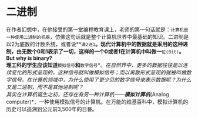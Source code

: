 # 二进制
在作者幻想中，在他接受的第一堂编程教育课上，老师的第一句话就是：`计算机是一种使用二进制的机器`，仿佛这句话就是整个计算机世界中最基础的知识。二进制是以2为底数的计数系统，或者说**`满2进1`**。现代计算机中的数据就是采用的这种进制，由无数个0和1表示了一切，这样的一个0或者1在计算机中叫做一**`位(Bit)`**。  
**But why is binary?**  
理工科的学生应该知道**`模拟信号`**和**`数字信号`**。在自然界中，更多的数据往往是以连续变化的形式呈现的，这种信号就叫做模拟信号；而以离散形式呈现的就被叫做数字信号。在计算机领域中，为什么使用了更少见的数字信号来表示数据呢？为什么又是二进制，而不是其他进制呢？  
其实在计算机诞生之初，还存在有另一种计算机——**模拟计算机***(Analog computer)*，一种使用模拟信号的计算机。在万能的维基百科中，模拟计算机的历史可以追溯到公元前3,500年的日晷。
